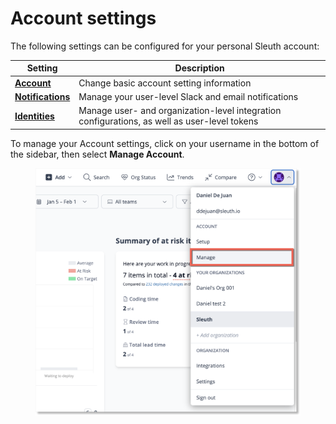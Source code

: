 # Account settings

The following settings can be configured for your personal Sleuth account:

| Setting                               | Description                                                                                  |
| ------------------------------------- | -------------------------------------------------------------------------------------------- |
| [**Account**](account.md)             | Change basic account setting information                                                     |
| [**Notifications**](notifications.md) | Manage your user-level Slack and email notifications                                         |
| [**Identities**](identities.md)       | Manage user- and organization-level integration configurations, as well as user-level tokens |

To manage your Account settings, click on your username in the bottom of the sidebar, then select **Manage Account**.

<figure><img src="../../.gitbook/assets/image (61).png" alt=""><figcaption></figcaption></figure>
